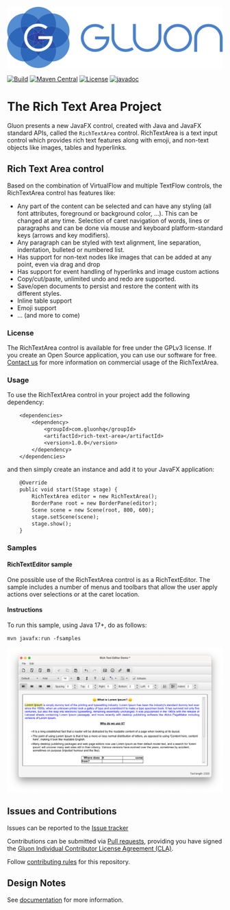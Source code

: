 [![Gluon](.github/assets/gluon_logo.svg)](https://gluonhq.com)

[![Build](https://github.com/gluonhq/rich-text-area/actions/workflows/pr-checks.yml/badge.svg)](https://github.com/gluonhq/rich-text-area/actions/workflows/pr-checks.yml)
[![Maven Central](https://img.shields.io/maven-central/v/com.gluonhq/rich-text-area)](https://search.maven.org/#search|ga|1|com.gluonhq.rich-text-area)
[![License](https://img.shields.io/github/license/gluonhq/rich-text-area)](https://opensource.org/licenses/GPL-3.0)
[![javadoc](https://javadoc.io/badge2/com.gluonhq/rich-text-area/javadoc.svg?color=blue)](https://javadoc.io/doc/com.gluonhq/rich-text-area)

# The Rich Text Area Project

Gluon presents a new JavaFX control, created with Java and JavaFX standard APIs, called the `RichTextArea` control.
RichTextArea is a text input control which provides rich text features along with emoji, and non-text objects like images, tables and hyperlinks.

## Rich Text Area control

Based on the combination of VirtualFlow and multiple TextFlow controls, the RichTextArea control has features like:

- Any part of the content can be selected and can have any styling (all font attributes, foreground or background color, …). This can be changed at any time. Selection of caret navigation of words, lines or paragraphs and can be done via mouse and keyboard platform-standard keys (arrows and key modifiers).
- Any paragraph can be styled with text alignment, line separation, indentation, bulleted or numbered list.
- Has support for non-text nodes like images that can be added at any point, even via drag and drop
- Has support for event handling of hyperlinks and image custom actions
- Copy/cut/paste, unlimited undo and redo are supported.
- Save/open documents to persist and restore the content with its different styles.
- Inline table support
- Emoji support
- … (and more to come)

### License

The RichTextArea control is available for free under the GPLv3 license. If you create an Open Source application, you can use our software for free.
[Contact us](https://gluonhq.com/contact-sales/) for more information on commercial usage of the RichTextArea.

### Usage

To use the RichTextArea control in your project add the following dependency:

```
    <dependencies>
        <dependency>
            <groupId>com.gluonhq</groupId>
            <artifactId>rich-text-area</artifactId>
            <version>1.0.0</version>
        </dependency>
    </dependencies>
 ```

and then simply create an instance and add it to your JavaFX application:

```
    @Override
    public void start(Stage stage) {
        RichTextArea editor = new RichTextArea();
        BorderPane root = new BorderPane(editor);
        Scene scene = new Scene(root, 800, 600);
        stage.setScene(scene);
        stage.show();
    }
```

### Samples

#### RichTextEditor sample

One possible use of the RichTextArea control is as a RichTextEditor. The sample includes a number of menus and toolbars that allow the user apply actions over selections or at the caret location.

#### Instructions

To run this sample, using Java 17+, do as follows:

    mvn javafx:run -fsamples

![rta_editor.png](.github/assets/rta_editor.png)

## Issues and Contributions

Issues can be reported to the [Issue tracker](https://github.com/gluonhq/rich-text-area/issues)

Contributions can be submitted via [Pull requests](https://github.com/gluonhq/rich-text-area/pulls),
providing you have signed the [Gluon Individual Contributor License Agreement (CLA)](https://cla.gluonhq.com).

Follow [contributing rules](https://github.com/gluonhq/rich-text-area/blob/main/CONTRIBUTING.md) for this repository.

## Design Notes

See [documentation](https://github.com/gluonhq/rich-text-area/blob/main/README-impl.md) for more information.
